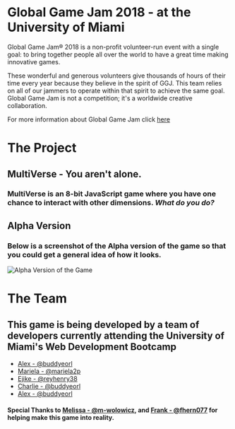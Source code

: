 # Global Game Jam 2018 - at the University of Miami

Global Game Jam® 2018 is a non-profit volunteer-run event with a single goal: to bring together people all over the world to have a great time making innovative games.

These wonderful and generous volunteers give thousands of hours of their time every year because they believe in the spirit of GGJ. This team relies on all of our jammers to operate within that spirit to achieve the same goal. Global Game Jam is not a competition; it's a worldwide creative collaboration.

For more information about Global Game Jam click [here](https://globalgamejam.org/)

# The Project
## MultiVerse - You aren't alone. 
### MultiVerse is an 8-bit JavaScript game where you have one chance to interact with other dimensions. *What do you do?*

## Alpha Version
### Below is a screenshot of the Alpha version of the game so that you could get a general idea of how it looks. 
![Alpha Version of the Game](https://screenshotscdn.firefoxusercontent.com/images/a7f8dd2a-bd19-4d3f-8216-5f3cb6312b76.png)

# The Team
## This game is being developed by a team of developers currently attending the University of Miami's Web Development Bootcamp

 - [Alex - @buddyeorl](https://github.com/buddyeorl)
 - [Mariela - @mariela2p](https://github.com/mariela2p)
 - [Ejike - @reyhenry38](https://github.com/reyhenry38)
 - [Charlie - @buddyeorl](https://github.com/buddyeorl)
 - [Alex - @buddyeorl](https://github.com/buddyeorl)

#### Special Thanks to [Melissa - @m-wolowicz](https://github.com/m-wolowicz), and [Frank - @fhern077](https://github.com/fhern077) for helping make this game into reality.






